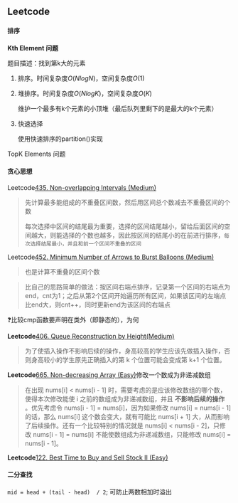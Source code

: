 ## Leetcode

#### 排序

**Kth Element 问题**

题目描述：找到第k大的元素

1. 排序。时间复杂度$O(NlogN)$，空间复杂度$O(1)$

2. 堆排序。时间复杂度$O(NlogK)$，空间复杂度$O(K)$

   维护一个最多有k个元素的小顶堆（最后队列里剩下的是最大的k个元素）

3. 快速选择

   使用快速排序的partition()实现

TopK Elements 问题

#### 贪心思想

Leetcode[435. Non-overlapping Intervals (Medium)](https://leetcode.com/problems/non-overlapping-intervals/description/)

> 先计算最多能组成的不重叠区间数，然后用区间总个数减去不重叠区间的个数
>
> 每次选择中区间的结尾最为重要，选择的区间结尾越小，留给后面区间的空间越大，则能选择的个数也越多，因此按区间的结尾小的在前进行排序，`每次选择结尾最小，并且和前一个区间不重叠的区间`

Leetcode[452. Minimum Number of Arrows to Burst Balloons (Medium)](https://leetcode.com/problems/minimum-number-of-arrows-to-burst-balloons/description/)

> 也是计算不重叠的区间个数

> 比自己的思路简单的做法：按区间右端点排序，记录第一个区间的右端点为end，cnt为1；之后从第2个区间开始遍历所有区间，如果该区间的左端点比end大，则cnt++，同时更新end为该区间的右端点

:question:比较cmp函数要声明在类外（即静态的），为何

**Leetcode**[406. Queue Reconstruction by Height(Medium)](https://leetcode.com/problems/queue-reconstruction-by-height/description/)

>  为了使插入操作不影响后续的操作，身高较高的学生应该先做插入操作，否则身高较小的学生原先正确插入的第 k 个位置可能会变成第 k+1 个位置。

**Leetcode**[665. Non-decreasing Array (Easy)](https://leetcode.com/problems/non-decreasing-array/description/)修改一个数成为非递减数组

> 在出现 nums[i] < nums[i - 1] 时，需要考虑的是应该修改数组的哪个数，使得本次修改能使 i 之前的数组成为非递减数组，并且 **不影响后续的操作** 。优先考虑令 nums[i - 1] = nums[i]，因为如果修改 nums[i] = nums[i - 1] 的话，那么 nums[i] 这个数会变大，就有可能比 nums[i + 1] 大，从而影响了后续操作。还有一个比较特别的情况就是 nums[i] < nums[i - 2]，只修改 nums[i - 1] = nums[i] 不能使数组成为非递减数组，只能修改 nums[i] = nums[i - 1]。

**Leetcode**[122. Best Time to Buy and Sell Stock II (Easy)](https://leetcode.com/problems/best-time-to-buy-and-sell-stock-ii/description/)

#### 二分查找

`mid = head + (tail - head)  / 2`; 可防止两数相加时溢出